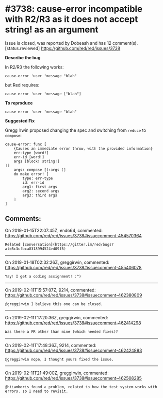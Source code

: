 
#3738: cause-error incompatible with R2/R3 as it does not accept string! as an argument
================================================================================
Issue is closed, was reported by Dobeash and has 12 comment(s).
[status.reviewed]
<https://github.com/red/red/issues/3738>

**Describe the bug**

In R2/R3 the following works:
```
cause-error 'user 'message "blah"
```

but Red requires:
```
cause-error 'user 'message ["blah"]
```

**To reproduce**

```
cause-error 'user 'message "blah"
```

**Suggested Fix**

Gregg Irwin proposed changing the spec and switching from `reduce` to `compose`:

```
cause-error: func [
    {Causes an immediate error throw, with the provided information} 
    err-type [word!] 
    err-id [word!] 
    args [block! string!] 
][
    args: compose [(:args )]
    do make error! [
        type: err-type 
        id: err-id 
        arg1: first args 
        arg2: second args 
        arg3: third args
    ]
]
```


Comments:
--------------------------------------------------------------------------------

On 2019-01-15T22:07:45Z, endo64, commented:
<https://github.com/red/red/issues/3738#issuecomment-454570364>

    Related [conversation](https://gitter.im/red/bugs?at=5c3cfbca8318994524ed09f5)

--------------------------------------------------------------------------------

On 2019-01-18T02:32:26Z, greggirwin, commented:
<https://github.com/red/red/issues/3738#issuecomment-455406078>

    Yay! I get a coding assignment! :^)

--------------------------------------------------------------------------------

On 2019-02-11T15:57:07Z, 9214, commented:
<https://github.com/red/red/issues/3738#issuecomment-462380809>

    @greggirwin I believe this one can be closed.

--------------------------------------------------------------------------------

On 2019-02-11T17:20:36Z, greggirwin, commented:
<https://github.com/red/red/issues/3738#issuecomment-462414298>

    Was there a PR other than mine (which needed fixes)?

--------------------------------------------------------------------------------

On 2019-02-11T17:48:36Z, 9214, commented:
<https://github.com/red/red/issues/3738#issuecomment-462424883>

    @greggirwin nope, I thought yours fixed the issue.

--------------------------------------------------------------------------------

On 2019-02-11T21:49:00Z, greggirwin, commented:
<https://github.com/red/red/issues/3738#issuecomment-462508285>

    @hiiamboris found a problem, related to how the test system works with errors, so I need to revisit.

